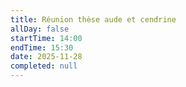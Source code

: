 ```yaml
---
title: Réunion thèse aude et cendrine
allDay: false
startTime: 14:00
endTime: 15:30
date: 2025-11-28
completed: null
---
```

